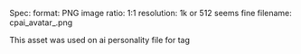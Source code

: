 Spec:
format: PNG
image ratio: 1:1
resolution: 1k or 512 seems fine
filename: cpai_avatar_<civName>.png

This asset was used on ai personality file for <icon> tag